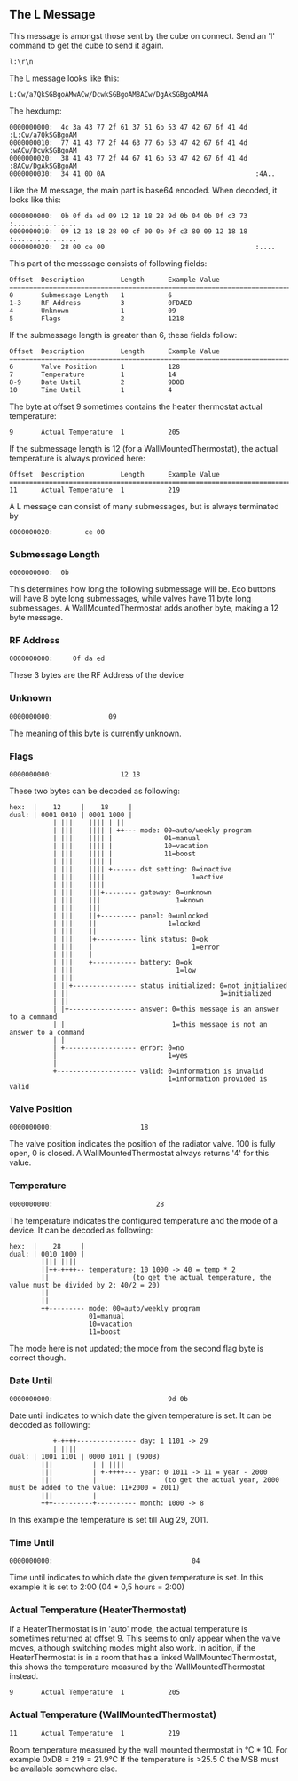## The L Message

This message is amongst those sent by the cube on connect. Send an 'l' command to get the cube to send it again.
    
    l:\r\n

The L message looks like this:

    L:Cw/a7QkSGBgoAMwACw/DcwkSGBgoAM8ACw/DgAkSGBgoAM4A

The hexdump:

    0000000000:  4c 3a 43 77 2f 61 37 51 6b 53 47 42 67 6f 41 4d  :L:Cw/a7QkSGBgoAM
    0000000010:  77 41 43 77 2f 44 63 77 6b 53 47 42 67 6f 41 4d  :wACw/DcwkSGBgoAM
    0000000020:  38 41 43 77 2f 44 67 41 6b 53 47 42 67 6f 41 4d  :8ACw/DgAkSGBgoAM
    0000000030:  34 41 0D 0A                                      :4A..

Like the M message, the main part is base64 encoded. When decoded, it looks like this:

    0000000000:  0b 0f da ed 09 12 18 18 28 9d 0b 04 0b 0f c3 73  :................
    0000000010:  09 12 18 18 28 00 cf 00 0b 0f c3 80 09 12 18 18  :................
    0000000020:  28 00 ce 00                                      :....

This part of the messsage consists of following fields:

    Offset  Description         Length      Example Value
    ==============================================================================
    0       Submessage Length   1           6
    1-3     RF Address          3           0FDAED
    4       Unknown             1           09
    5       Flags               2           1218

If the submessage length is greater than 6, these fields follow:

    Offset  Description         Length      Example Value
    ==============================================================================
    6       Valve Position      1           128
    7       Temperature         1           14
    8-9     Date Until          2           9D0B
    10      Time Until          1           4

The byte at offset 9 sometimes contains the heater thermostat actual temperature:

    9       Actual Temperature  1           205

If the submessage length is 12 (for a WallMountedThermostat), the actual temperature is always provided here:

    Offset  Description         Length      Example Value
    ==============================================================================
    11      Actual Temperature  1           219

A L message can consist of many submessages, but is always terminated by 

    0000000020:        ce 00 

### Submessage Length

    0000000000:  0b
    
This determines how long the following submessage will be. Eco buttons will have 8 byte long submessages, while valves have 11 byte long submessages. A WallMountedThermostat adds another byte, making a 12 byte message.

### RF Address

    0000000000:     0f da ed

These 3 bytes are the RF Address of the device

### Unknown

    0000000000:              09

The meaning of this byte is currently unknown.

### Flags

    0000000000:                 12 18

These two bytes can be decoded as following:

    hex:  |    12     |    18     |
    dual: | 0001 0010 | 0001 1000 |
               | |||    |||| | ||
               | |||    |||| | ++--- mode: 00=auto/weekly program
               | |||    |||| |             01=manual
               | |||    |||| |             10=vacation
               | |||    |||| |             11=boost
               | |||    |||| |
               | |||    |||| +------ dst setting: 0=inactive
               | |||    ||||                      1=active
               | |||    ||||
               | |||    |||+-------- gateway: 0=unknown
               | |||    |||                   1=known
               | |||    |||
               | |||    ||+--------- panel: 0=unlocked
               | |||    ||                  1=locked
               | |||    ||
               | |||    |+---------- link status: 0=ok
               | |||    |                         1=error
               | |||    |
               | |||    +----------- battery: 0=ok
               | |||                          1=low
               | |||
               | ||+---------------- status initialized: 0=not initialized
               | ||                                      1=initialized
               | ||
               | |+----------------- answer: 0=this message is an answer to a command
               | |                           1=this message is not an answer to a command
               | |
               | +------------------ error: 0=no
               |                            1=yes
               |
               +-------------------- valid: 0=information is invalid
                                            1=information provided is valid

### Valve Position

    0000000000:                      18

The valve position indicates the position of the radiator valve. 100 is fully open, 0 is closed.
A WallMountedThermostat always returns '4' for this value.

### Temperature

    0000000000:                          28

The temperature indicates the configured temperature and the mode of a device. It can be decoded as following:

    hex:  |    28     |
    dual: | 0010 1000 |
            |||| ||||
            ||++-++++-- temperature: 10 1000 -> 40 = temp * 2
            ||                     (to get the actual temperature, the value must be divided by 2: 40/2 = 20)
            ||
            ||
            ++--------- mode: 00=auto/weekly program
                        01=manual
                        10=vacation
                        11=boost

The mode here is not updated; the mode from the second flag byte is correct though.

### Date Until

    0000000000:                             9d 0b

Date until indicates to which date the given temperature is set. It can be decoded as following:

               +-++++--------------- day: 1 1101 -> 29
               | ||||  
    dual: | 1001 1101 | 0000 1011 | (9D0B)
            |||          | | ||||
            |||          | +-++++--- year: 0 1011 -> 11 = year - 2000
            |||          |                 (to get the actual year, 2000 must be added to the value: 11+2000 = 2011)
            |||          |
            +++----------+---------- month: 1000 -> 8

In this example the temperature is set till Aug 29, 2011.

### Time Until

    0000000000:                                   04

Time until indicates to which date the given temperature is set. In this example it is set to 2:00 (04 * 0,5 hours = 2:00)

### Actual Temperature (HeaterThermostat)

If a HeaterThermostat is in 'auto' mode, the actual temperature is sometimes returned at offset 9. This seems to only appear when the valve moves, although switching modes might also work. In adition, if the HeaterThermostat is in a room that has a linked WallMountedThermostat, this shows the temperature measured by the WallMountedThermostat instead.

    9       Actual Temperature  1           205

### Actual Temperature (WallMountedThermostat)

    11      Actual Temperature  1           219

Room temperature measured by the wall mounted thermostat in °C * 10. For example 0xDB = 219 = 21.9°C
If the temperature is >25.5 C the MSB must be available somewhere else.
